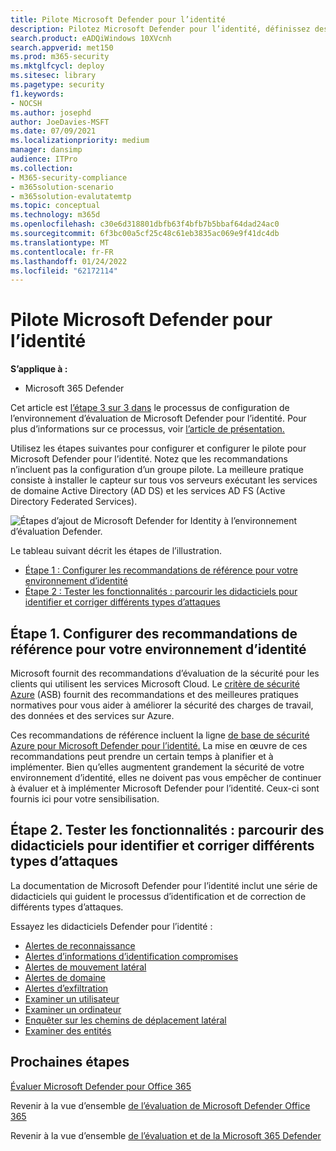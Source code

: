 ```yaml
---
title: Pilote Microsoft Defender pour l’identité
description: Pilotez Microsoft Defender pour l’identité, définissez des critères, prenons des didacticiels sur la reconnaissance, les informations d’identification compromises, les mouvements latérals, les alertes de domaine et d’exfiltration, entre autres.
search.product: eADQiWindows 10XVcnh
search.appverid: met150
ms.prod: m365-security
ms.mktglfcycl: deploy
ms.sitesec: library
ms.pagetype: security
f1.keywords:
- NOCSH
ms.author: josephd
author: JoeDavies-MSFT
ms.date: 07/09/2021
ms.localizationpriority: medium
manager: dansimp
audience: ITPro
ms.collection:
- M365-security-compliance
- m365solution-scenario
- m365solution-evalutatemtp
ms.topic: conceptual
ms.technology: m365d
ms.openlocfilehash: c30e6d318801dbfb63f4bfb7b5bbaf64dad24ac0
ms.sourcegitcommit: 6f3bc00a5cf25c48c61eb3835ac069e9f41dc4db
ms.translationtype: MT
ms.contentlocale: fr-FR
ms.lasthandoff: 01/24/2022
ms.locfileid: "62172114"
---
```

# <a name="pilot-microsoft-defender-for-identity"></a>Pilote Microsoft Defender pour l’identité


**S’applique à :**
- Microsoft 365 Defender

Cet article est [l’étape 3 sur 3 dans](eval-defender-identity-overview.md) le processus de configuration de l’environnement d’évaluation de Microsoft Defender pour l’identité. Pour plus d’informations sur ce processus, voir [l’article de présentation.](eval-defender-identity-overview.md)

Utilisez les étapes suivantes pour configurer et configurer le pilote pour Microsoft Defender pour l’identité. Notez que les recommandations n’incluent pas la configuration d’un groupe pilote. La meilleure pratique consiste à installer le capteur sur tous vos serveurs exécutant les services de domaine Active Directory (AD DS) et les services AD FS (Active Directory Federated Services).

![Étapes d’ajout de Microsoft Defender for Identity à l’environnement d’évaluation Defender.](../../media/defender/m365-defender-identity-pilot-steps.png)

Le tableau suivant décrit les étapes de l’illustration.

- [Étape 1 : Configurer les recommandations de référence pour votre environnement d’identité](#step-1-configure-benchmark-recommendations-for-your-identity-environment)
- [Étape 2 : Tester les fonctionnalités : parcourir les didacticiels pour identifier et corriger différents types d’attaques ](#step-2-try-out-capabilities--walk-through-tutorials-for-identifying-and-remediating-different-attack-types)

## <a name="step-1-configure-benchmark-recommendations-for-your-identity-environment"></a>Étape 1. Configurer des recommandations de référence pour votre environnement d’identité

Microsoft fournit des recommandations d’évaluation de la sécurité pour les clients qui utilisent les services Microsoft Cloud. Le [critère de sécurité Azure](/security/benchmark/azure/overview) (ASB) fournit des recommandations et des meilleures pratiques normatives pour vous aider à améliorer la sécurité des charges de travail, des données et des services sur Azure.

Ces recommandations de référence incluent la ligne [de base de sécurité Azure pour Microsoft Defender pour l’identité.](/security/benchmark/azure/baselines/defender-for-identity-security-baseline) La mise en œuvre de ces recommandations peut prendre un certain temps à planifier et à implémenter. Bien qu’elles augmentent grandement la sécurité de votre environnement d’identité, elles ne doivent pas vous empêcher de continuer à évaluer et à implémenter Microsoft Defender pour l’identité. Ceux-ci sont fournis ici pour votre sensibilisation.

## <a name="step-2-try-out-capabilities--walk-through-tutorials-for-identifying-and-remediating-different-attack-types"></a>Étape 2. Tester les fonctionnalités : parcourir des didacticiels pour identifier et corriger différents types d’attaques

La documentation de Microsoft Defender pour l’identité inclut une série de didacticiels qui guident le processus d’identification et de correction de différents types d’attaques.

Essayez les didacticiels Defender pour l’identité :
- [Alertes de reconnaissance](/defender-for-identity/reconnaissance-alerts)
- [Alertes d’informations d’identification compromises](/defender-for-identity/compromised-credentials-alerts)
- [Alertes de mouvement latéral](/defender-for-identity/lateral-movement-alerts)
- [Alertes de domaine](/defender-for-identity/domain-dominance-alerts)
- [Alertes d’exfiltration](/defender-for-identity/exfiltration-alerts)
- [Examiner un utilisateur](/defender-for-identity/investigate-a-user)
- [Examiner un ordinateur](/defender-for-identity/investigate-a-computer)
- [Enquêter sur les chemins de déplacement latéral](/defender-for-identity/investigate-lateral-movement-path)
- [Examiner des entités](/defender-for-identity/investigate-entity)

## <a name="next-steps"></a>Prochaines étapes

[Évaluer Microsoft Defender pour Office 365](eval-defender-office-365-overview.md)

Revenir à la vue d’ensemble [de l’évaluation de Microsoft Defender Office 365](eval-defender-office-365-overview.md)

Revenir à la vue d’ensemble [de l’évaluation et de la Microsoft 365 Defender](eval-overview.md)